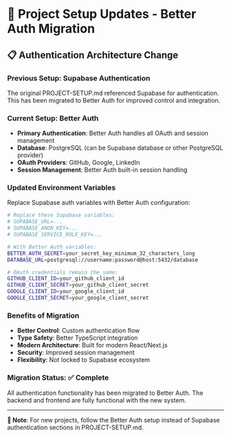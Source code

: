 # 🔄 Project Setup Updates - Better Auth Migration

## 📋 **Authentication Architecture Change**

### **Previous Setup**: Supabase Authentication

The original PROJECT-SETUP.md referenced Supabase for authentication. This has been migrated to Better Auth for improved control and integration.

### **Current Setup**: Better Auth

- **Primary Authentication**: Better Auth handles all OAuth and session management
- **Database**: PostgreSQL (can be Supabase database or other PostgreSQL provider)
- **OAuth Providers**: GitHub, Google, LinkedIn
- **Session Management**: Better Auth built-in session handling

### **Updated Environment Variables**

Replace Supabase auth variables with Better Auth configuration:

```bash
# Replace these Supabase variables:
# SUPABASE_URL=...
# SUPABASE_ANON_KEY=...
# SUPABASE_SERVICE_ROLE_KEY=...

# With Better Auth variables:
BETTER_AUTH_SECRET=your_secret_key_minimum_32_characters_long
DATABASE_URL=postgresql://username:password@host:5432/database

# OAuth credentials remain the same:
GITHUB_CLIENT_ID=your_github_client_id
GITHUB_CLIENT_SECRET=your_github_client_secret
GOOGLE_CLIENT_ID=your_google_client_id
GOOGLE_CLIENT_SECRET=your_google_client_secret
```

### **Benefits of Migration**

- **Better Control**: Custom authentication flow
- **Type Safety**: Better TypeScript integration
- **Modern Architecture**: Built for modern React/Next.js
- **Security**: Improved session management
- **Flexibility**: Not locked to Supabase ecosystem

### **Migration Status**: ✅ Complete

All authentication functionality has been migrated to Better Auth. The backend and frontend are fully functional with the new system.

---

**📝 Note**: For new projects, follow the Better Auth setup instead of Supabase authentication sections in PROJECT-SETUP.md.
